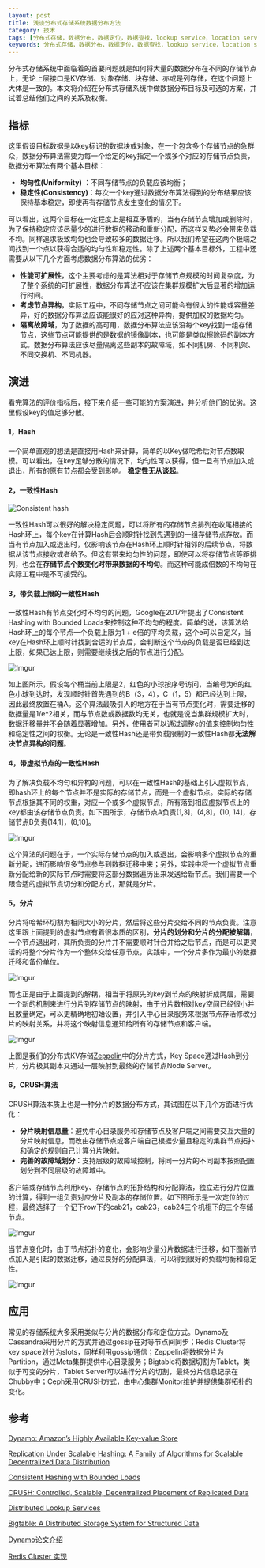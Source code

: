 ```yaml
---
layout: post
title: 浅谈分布式存储系统数据分布方法
category: 技术
tags: [分布式存储，数据分布，数据定位，数据查找，lookup service，location service，hash table，consistent hash]
keywords: 分布式存储，数据分布，数据定位，数据查找，lookup service，location service，hash table，consistent hash
---
```



分布式存储系统中面临着的首要问题就是如何将大量的数据分布在不同的存储节点上，无论上层接口是KV存储、对象存储、块存储、亦或是列存储，在这个问题上大体是一致的。本文将介绍在分布式存储系统中做数据分布目标及可选的方案，并试着总结他们之间的关系及权衡。



## **指标**

这里假设目标数据是以key标识的数据块或对象，在一个包含多个存储节点的急群众，数据分布算法需要为每一个给定的key指定一个或多个对应的存储节点负责，数据分布算法有两个基本目标：

- **均匀性(Uniformity)** ：不同存储节点的负载应该均衡；
- **稳定性(Consistency)**：每次一个key通过数据分布算法得到的分布结果应该保持基本稳定，即使再有存储节点发生变化的情况下。

可以看出，这两个目标在一定程度上是相互矛盾的，当有存储节点增加或删除时，为了保持稳定应该尽量少的进行数据的移动和重新分配，而这样又势必会带来负载不均。同样追求极致均匀也会导致较多的数据迁移。所以我们希望在这两个极端之间找到一个点以获得合适的均匀性和稳定性。除了上述两个基本目标外，工程中还需要从以下几个方面考虑数据分布算法的优劣：

- **性能可扩展性**，这个主要考虑的是算法相对于存储节点规模的时间复杂度，为了整个系统的可扩展性，数据分布算法不应该在集群规模扩大后显著的增加运行时间。
- **考虑节点异构**，实际工程中，不同存储节点之间可能会有很大的性能或容量差异，好的数据分布算法应该能很好的应对这种异构，提供加权的数据均匀。
- **隔离故障域**，为了数据的高可用，数据分布算法应该没每个key找到一组存储节点，这些节点可能提供的是数据的镜像副本，也可能是类似擦除码的副本方式。数据分布算法应该尽量隔离这些副本的故障域，如不同机房、不同机架、不同交换机、不同机器。





## **演进**

看完算法的评价指标后，接下来介绍一些可能的方案演进，并分析他们的优劣。这里假设key的值足够分散。

#### **1，Hash**

一个简单直观的想法是直接用Hash来计算，简单的以Key做哈希后对节点数取模。可以看出，在key足够分散的情况下，均匀性可以获得，但一旦有节点加入或退出，所有的原有节点都会受到影响。 **稳定性无从谈起**。



#### **2，一致性Hash**

![Consistent hash](https://i.imgur.com/GdSpgFi.png)

一致性Hash可以很好的解决稳定问题，可以将所有的存储节点排列在收尾相接的Hash环上，每个key在计算Hash后会顺时针找到先遇到的一组存储节点存放。而当有节点加入或退出时，仅影响该节点在Hash环上顺时针相邻的后续节点，将数据从该节点接收或者给予。但这有带来均匀性的问题，即使可以将存储节点等距排列，也会在**存储节点个数变化时带来数据的不均匀**。而这种可能成倍数的不均匀在实际工程中是不可接受的。



#### **3，带负载上限的一致性Hash**

一致性Hash有节点变化时不均匀的问题，Google在2017年提出了Consistent Hashing with Bounded Loads来控制这种不均匀的程度。简单的说，该算法给Hash环上的每个节点一个负载上限为1 + e倍的平均负载，这个e可以自定义，当key在Hash环上顺时针找到合适的节点后，会判断这个节点的负载是否已经到达上限，如果已达上限，则需要继续找之后的节点进行分配。

![Imgur](https://i.imgur.com/oK8dXZI.png)

如上图所示，假设每个桶当前上限是2，红色的小球按序号访问，当编号为6的红色小球到达时，发现顺时针首先遇到的B（3，4），C（1，5）都已经达到上限，因此最终放置在桶A。这个算法最吸引人的地方在于当有节点变化时，需要迁移的数据量是1/e^2相关，而与节点数或数据数均无关，也就是说当集群规模扩大时，数据迁移量并不会随着显著增加。另外，使用者可以通过调整e的值来控制均匀性和稳定性之间的权衡。无论是一致性Hash还是带负载限制的一致性Hash都**无法解决节点异构的问题**。



#### **4，带虚拟节点的一致性Hash**

为了解决负载不均匀和异构的问题，可以在一致性Hash的基础上引入虚拟节点，即hash环上的每个节点并不是实际的存储节点，而是一个虚拟节点。实际的存储节点根据其不同的权重，对应一个或多个虚拟节点，所有落到相应虚拟节点上的key都由该存储节点负责。如下图所示，存储节点A负责(1,3]，(4,8]，(10, 14]，存储节点B负责(14,1]，(8,10]。

![Imgur](https://i.imgur.com/anc5vj1.png)

这个算法的问题在于，一个实际存储节点的加入或退出，会影响多个虚拟节点的重新分配，进而影响很多节点参与到数据迁移中来；另外，实践中将一个虚拟节点重新分配给新的实际节点时需要将这部分数据遍历出来发送给新节点。我们需要一个跟合适的虚拟节点切分和分配方式，那就是分片。



#### **5，分片**

分片将哈希环切割为相同大小的分片，然后将这些分片交给不同的节点负责。注意这里跟上面提到的虚拟节点有着很本质的区别，**分片的划分和分片的分配被解耦**，一个节点退出时，其所负责的分片并不需要顺时针合并给之后节点，而是可以更灵活的将整个分片作为一个整体交给任意节点，实践中，一个分片多作为最小的数据迁移和备份单位。

![Imgur](https://i.imgur.com/jEH4h05.png)

而也正是由于上面提到的解耦，相当于将原先的key到节点的映射拆成两层，需要一个新的机制来进行分片到存储节点的映射，由于分片数相对key空间已经很小并且数量确定，可以更精确地初始设置，并引入中心目录服务来根据节点存活修改分片的映射关系，并将这个映射信息通知给所有的存储节点和客户端。

![Imgur](https://i.imgur.com/ZYGmw35.png)

上图是我们的分布式KV存储[Zeppelin](https://github.com/Qihoo360/zeppelin)中的分片方式，Key Space通过Hash到分片，分片极其副本又通过一层映射到最终的存储节点Node Server。



#### **6，CRUSH算法**

CRUSH算法本质上也是一种分片的数据分布方式，其试图在以下几个方面进行优化：

- **分片映射信息量**：避免中心目录服务和存储节点及客户端之间需要交互大量的分片映射信息，而改由存储节点或客户端自己根据少量且稳定的集群节点拓扑和确定的规则自己计算分片映射。
- **完善的故障域划分**：支持层级的故障域控制，将同一分片的不同副本按照配置划分到不同层级的故障域中。

客户端或存储节点利用key、存储节点的拓扑结构和分配算法，独立进行分片位置的计算，得到一组负责对应分片及副本的存储位置。如下图所示是一次定位的过程，最终选择了一个记下row下的cab21，cab23，cab24三个机柜下的三个存储节点。

![Imgur](https://i.imgur.com/WPH4VBj.png)

当节点变化时，由于节点拓扑的变化，会影响少量分片数据进行迁移，如下图新节点加入是引起的数据迁移，通过良好的分配算法，可以得到很好的负载均衡和稳定性。

![Imgur](https://i.imgur.com/AXRVPV3.png)



## **应用**

常见的存储系统大多采用类似与分片的数据分布和定位方式。Dynamo及Cassandra采用分片的方式并通过gossip在对等节点间同步；Redis Cluster将key space划分为slots，同样利用gossip通信；Zeppelin将数据分片为Partition，通过Meta集群提供中心目录服务；Bigtable将数据切割为Tablet，类似于可变的分片，Tablet Server可以进行分片的切割，最终分片信息记录在Chubby中；Ceph采用CRUSH方式，由中心集群Monitor维护并提供集群拓扑的变化。



## **参考**

[Dynamo: Amazon’s Highly Available Key-value Store](http://www.allthingsdistributed.com/files/amazon-dynamo-sosp2007.pdf)

[Replication Under Scalable Hashing: A Family of Algorithms for Scalable Decentralized Data Distribution](https://www.ssrc.ucsc.edu/Papers/honicky-ipdps04.pdf)

[Consistent Hashing with Bounded Loads](https://www.ssrc.ucsc.edu/Papers/honicky-ipdps04.pdf)

[CRUSH: Controlled, Scalable, Decentralized Placement of Replicated Data](https://ceph.com/wp-content/uploads/2016/08/weil-crush-sc06.pdf)

[Distributed Lookup Services](https://www.cs.rutgers.edu/~pxk/417/notes/23-lookup.html)

[Bigtable: A Distributed Storage System for Structured Data](http://static.googleusercontent.com/media/research.google.com/en//archive/bigtable-osdi06.pdf)

[Dynamo论文介绍](http://catkang.github.io/2016/05/27/dynamo.html)

[Redis Cluster 实现](http://catkang.github.io/2016/05/08/redis-cluster-source.html)